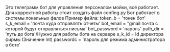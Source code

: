 Это телеграмм бот для управления персоналом мойки, всё работает. Для корректной работы стоит создать файл confing.py
Бот работает в системы локальных фалов
Пример файла:
token_b = 'токен бот'
s_k_email = 'почта куда отправлять отчеты'
bot_email = "gmail почта с которой будут отправляться письма'
bot_password = 'пароль'
path_dir = 'путь до бота'/Нужно для работы бота на сервере
s_k_id = Id директора фирмы (Значение Int)
passwordc = 'пароль для режима администратора в боте'